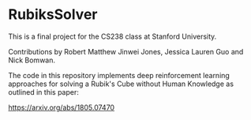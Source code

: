 # RubiksSolver

This is a final project for the CS238 class at Stanford University. 

Contributions by Robert Matthew Jinwei Jones, Jessica Lauren Guo and Nick Bomwan.

The code in this repository implements deep reinforcement learning approaches for solving a Rubik's Cube without Human Knowledge as outlined in this paper:

https://arxiv.org/abs/1805.07470
